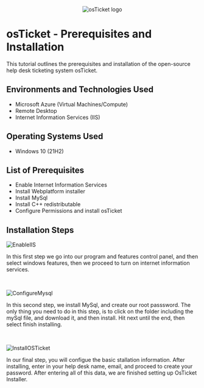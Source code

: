 <p align="center">
<img src="https://i.imgur.com/Clzj7Xs.png" alt="osTicket logo"/>
</p>

<h1>osTicket - Prerequisites and Installation</h1>
This tutorial outlines the prerequisites and installation of the open-source help desk ticketing system osTicket.<br />


<h2>Environments and Technologies Used</h2>

- Microsoft Azure (Virtual Machines/Compute)
- Remote Desktop
- Internet Information Services (IIS)

<h2>Operating Systems Used </h2>

- Windows 10</b> (21H2)

<h2>List of Prerequisites</h2>

- Enable Internet Information Services
- Install Webplatform installer
- Install MySql
- Install C++ redistributable
- Configure Permissions and install osTicket

<h2>Installation Steps</h2>

<p>
 
![EnableIIS](https://github.com/user-attachments/assets/af1103cf-458d-44d9-94eb-78f68d460392)

  
</p>
<p>
In this first step we go into our program and features control panel, and then select windows features, then we proceed to turn on internet information services.
</p>
<br />

<p>

 ![ConfigureMysql](https://github.com/user-attachments/assets/208ce5ef-6b1c-46d3-bdd1-b7ba85b34d8c)

</p>
<p>
In this second step, we install MySql, and create our root passsword. The only thing you need to do in this step, is to click on the folder including the mySql file, and download it, and then install. Hit next until the end, then select finish installing.
</p>
<br />

<p>
 
 ![InstallOSTicket](https://github.com/user-attachments/assets/ee3b2f8a-1ffe-4dca-903c-eea4d8d412b2)

</p>
<p>
In our final step, you will configue the basic stallation information. After installing, enter in your help desk name, email, and proceed to create your password. After entering all of this data, we are finished setting up OsTicket Installer. 
</p>
<br />
